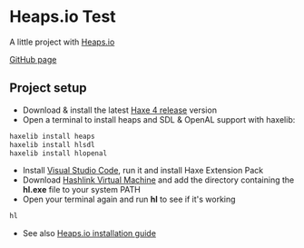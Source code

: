 # Heaps.io Test

A little project with [Heaps.io](https://heaps.io/)

[GitHub page](https://mizar999.github.io/heaps-io-test/)

## Project setup

- Download & install the latest [Haxe 4 release](https://haxe.org/download/list/) version
- Open a terminal to install heaps and SDL & OpenAL support with haxelib:

```powershell
haxelib install heaps
haxelib install hlsdl
haxelib install hlopenal
```

- Install [Visual Studio Code](https://code.visualstudio.com/), run it and install Haxe Extension Pack
- Download [Hashlink Virtual Machine](https://hashlink.haxe.org/#download) and add the directory containing the **hl.exe** file to your system PATH
- Open your terminal again and run **hl** to see if it's working

```powershell
hl
```

- See also [Heaps.io installation guide](https://heaps.io/documentation/installation.html)

